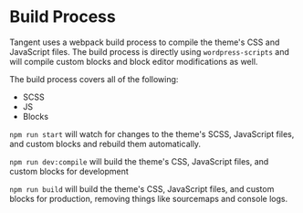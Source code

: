 # Build Process

Tangent uses a webpack build process to compile the theme's CSS and JavaScript files. The build process is directly using `wordpress-scripts` and will compile custom blocks and block editor modifications as well.

The build process covers all of the following:

- SCSS
- JS
- Blocks

`npm run start` will watch for changes to the theme's SCSS, JavaScript files, and custom blocks and rebuild them automatically.

`npm run dev:compile` will build the theme's CSS, JavaScript files, and custom blocks for development

`npm run build` will build the theme's CSS, JavaScript files, and custom blocks for production, removing things like sourcemaps and console logs.
